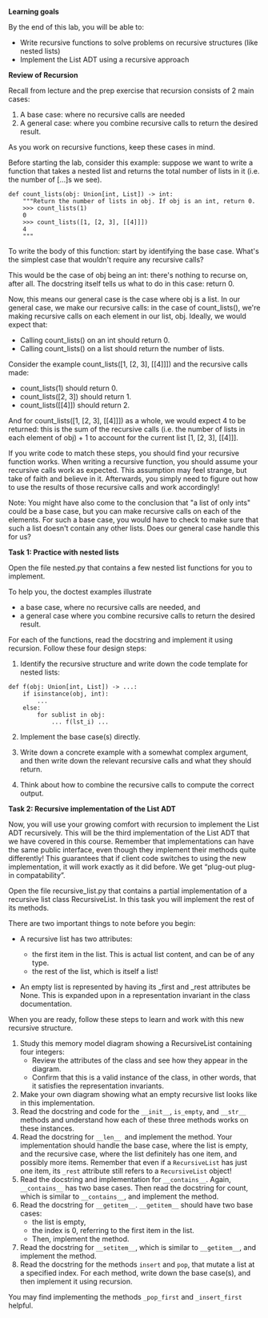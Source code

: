 **Learning goals**

By the end of this lab, you will be able to:
- Write recursive functions to solve problems on recursive structures (like nested lists)
- Implement the List ADT using a recursive approach

**Review of Recursion**

Recall from lecture and the prep exercise that recursion consists of 2 main cases:

1. A base case: where no recursive calls are needed
2. A general case: where you combine recursive calls to return the desired result.

As you work on recursive functions, keep these cases in mind.

Before starting the lab, consider this example: suppose we want to write a function that takes a nested list and returns the total number of lists in it (i.e. the number of [...]s we see).

```
def count_lists(obj: Union[int, List]) -> int:
    """Return the number of lists in obj. If obj is an int, return 0.
    >>> count_lists(1)
    0
    >>> count_lists([1, [2, 3], [[4]]])
    4
    """
```
To write the body of this function: start by identifying the base case. What's the simplest case that wouldn't require any recursive calls?

This would be the case of obj being an int: there's nothing to recurse on, after all. The docstring itself tells us what to do in this case: return 0.

Now, this means our general case is the case where obj is a list. In our general case, we make our recursive calls: in the case of count_lists(), we're making recursive calls on each element in our list, obj. Ideally, we would expect that:

- Calling count_lists() on an int should return 0.
- Calling count_lists() on a list should return the number of lists.

Consider the example count_lists([1, [2, 3], [[4]]]) and the recursive calls made:

- count_lists(1) should return 0.
- count_lists([2, 3]) should return 1.
- count_lists([[4]]) should return 2.

And for count_lists([1, [2, 3], [[4]]]) as a whole, we would expect 4 to be returned: this is the sum of the recursive calls (i.e. the number of lists in each element of obj) + 1 to account for the current list [1, [2, 3], [[4]]].

If you write code to match these steps, you should find your recursive function works. When writing a recursive function, you should assume your recursive calls work as expected. This assumption may feel strange, but take of faith and believe in it. Afterwards, you simply need to figure out how to use the results of those recursive calls and work accordingly!

Note: You might have also come to the conclusion that "a list of only ints" could be a base case, but you can make recursive calls on each of the elements. For such a base case, you would have to check to make sure that such a list doesn't contain any other lists. Does our general case handle this for us?

**Task 1: Practice with nested lists**

Open the file nested.py that contains a few nested list functions for you to implement.

To help you, the doctest examples illustrate

- a base case, where no recursive calls are needed, and
- a general case where you combine recursive calls to return the desired result.

For each of the functions, read the docstring and implement it using recursion.
Follow these four design steps:

1. Identify the recursive structure and write down the code template for nested lists:
```
def f(obj: Union[int, List]) -> ...:
    if isinstance(obj, int):
        ...
    else:
        for sublist in obj:
            ... f(lst_i) ...
```
2. Implement the base case(s) directly.

3. Write down a concrete example with a somewhat complex argument, and then write down the relevant recursive calls and what they should return.

4. Think about how to combine the recursive calls to compute the correct output.


**Task 2: Recursive implementation of the List ADT**

Now, you will use your growing comfort with recursion to implement the List ADT recursively.
This will be the third implementation of the List ADT that we have covered in this course.
Remember that implementations can have the same public interface, even though they implement their methods quite differently!
This guarantees that if client code switches to using the new implementation, it will work exactly as it did before. We get “plug-out plug-in compatability”.

Open the file recursive_list.py that contains a partial implementation of a recursive list class RecursiveList.
In this task you will implement the rest of its methods.

There are two important things to note before you begin:

- A recursive list has two attributes:

    - the first item in the list. This is actual list content, and can be of any type.
    - the rest of the list, which is itself a list!
- An empty list is represented by having its _first and _rest attributes be None.
This is expanded upon in a representation invariant in the class documentation.

When you are ready, follow these steps to learn and work with this new recursive structure.

1. Study this memory model diagram showing a RecursiveList containing four integers:
    - Review the attributes of the class and see how they appear in the diagram.
    - Confirm that this is a valid instance of the class, in other words, that it satisfies the representation invariants.
2. Make your own diagram showing what an empty recursive list looks like in this implementation.
3. Read the docstring and code for the ```__init__```, ```is_empty```, and ```__str__``` methods and understand how each of these three methods works on these instances.
4. Read the docstring for ```__len__ ```and implement the method.
Your implementation should handle the base case, where the list is empty, and the recursive case, where the list definitely has one item, and possibly more items.
Remember that even if a ```RecursiveList``` has just one item, its ```_rest``` attribute still refers to a ```RecursiveList``` object!
5. Read the docstring and implementation for ```__contains__```.
Again, ```__contains__``` has two base cases.
Then read the docstring for count, which is similar to ```__contains__```, and implement the method.
6. Read the docstring for ```__getitem__```. ```__getitem__``` should have two base cases:
      - the list is empty,
      - the index is 0, referring to the first item in the list. 
      - Then, implement the method.
7. Read the docstring for ```__setitem__```, which is similar to ```__getitem__```, and implement the method.
8. Read the docstring for the methods ```insert``` and ```pop```, that mutate a list at a specified index.
For each method, write down the base case(s), and then implement it using recursion.

You may find implementing the methods ```_pop_first``` and ```_insert_first``` helpful.
